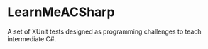 LearnMeACSharp
==============

A set of XUnit tests designed as programming challenges to teach intermediate C#.
